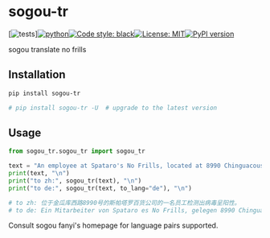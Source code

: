# sogou-tr
<!--- sogou-tr-simple  sogou_tr  sogou_tr sogou_tr --->
[![tests](https://github.com/ffreemt/sogou-tr-simple/actions/workflows/routine-tests.yml/badge.svg)][![python](https://img.shields.io/static/v1?label=python+&message=3.7%2B&color=blue)](https://img.shields.io/static/v1?label=python+&message=3.7%2B&color=blue)[![Code style: black](https://img.shields.io/badge/code%20style-black-000000.svg)](https://github.com/psf/black)[![License: MIT](https://img.shields.io/badge/License-MIT-yellow.svg)](https://opensource.org/licenses/MIT)[![PyPI version](https://badge.fury.io/py/sogou_tr.svg)](https://badge.fury.io/py/sogou_tr)

sogou translate no frills

## Installation

```bash
pip install sogou-tr

# pip install sogou-tr -U  # upgrade to the latest version
```

## Usage

```python
from sogou_tr.sogou_tr import sogou_tr

text = "An employee at Spataro's No Frills, located at 8990 Chinguacousy Rd, has tested positive for the virus."
print(text, "\n")
print("to zh:", sogou_tr(text), "\n")
print("to de:", sogou_tr(text, to_lang="de"), "\n")

# to zh: 位于金瓜库西路8990号的斯帕塔罗百货公司的一名员工检测出病毒呈阳性。
# to de: Ein Mitarbeiter von Spataro es No Frills, gelegen 8990 Chinguacousy Rd, hat positiv auf das Virus getestet.
```

Consult sogou fanyi's homepage for language pairs supported.
